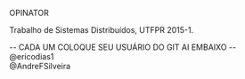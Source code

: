 OPINATOR

Trabalho de Sistemas Distribuídos, UTFPR 2015-1.

-- CADA UM COLOQUE SEU USUÁRIO DO GIT AI EMBAIXO --
<br />@ericodias1 
<br />@AndreFSilveira
